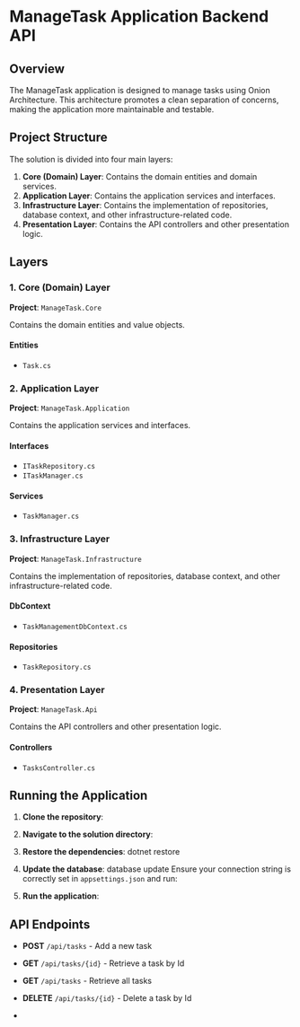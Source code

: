 # ManageTask Application Backend API

## Overview

The ManageTask application is designed to manage tasks using Onion Architecture. This architecture promotes a clean separation of concerns, making the application more maintainable and testable.

## Project Structure

The solution is divided into four main layers:

1. **Core (Domain) Layer**: Contains the domain entities and domain services.
2. **Application Layer**: Contains the application services and interfaces.
3. **Infrastructure Layer**: Contains the implementation of repositories, database context, and other infrastructure-related code.
4. **Presentation Layer**: Contains the API controllers and other presentation logic.

## Layers

### 1. Core (Domain) Layer

**Project**: `ManageTask.Core`

Contains the domain entities and value objects.

#### Entities

- `Task.cs`


### 2. Application Layer

**Project**: `ManageTask.Application`

Contains the application services and interfaces.

#### Interfaces

- `ITaskRepository.cs`
- `ITaskManager.cs`

#### Services

- `TaskManager.cs`

### 3. Infrastructure Layer

**Project**: `ManageTask.Infrastructure`

Contains the implementation of repositories, database context, and other infrastructure-related code.

#### DbContext

- `TaskManagementDbContext.cs`

#### Repositories

- `TaskRepository.cs`

### 4. Presentation Layer

**Project**: `ManageTask.Api`

Contains the API controllers and other presentation logic.

#### Controllers

- `TasksController.cs`


## Running the Application

1. **Clone the repository**:  

2. **Navigate to the solution directory**:  

3. **Restore the dependencies**:   dotnet restore

4. **Update the database**: database update
   Ensure your connection string is correctly set in `appsettings.json` and run:
   
5. **Run the application**:


## API Endpoints

- **POST** `/api/tasks` - Add a new task
- **GET** `/api/tasks/{id}` - Retrieve a task by Id
- **GET** `/api/tasks` - Retrieve all tasks
- **DELETE** `/api/tasks/{id}` - Delete a task by Id


- 



   
   